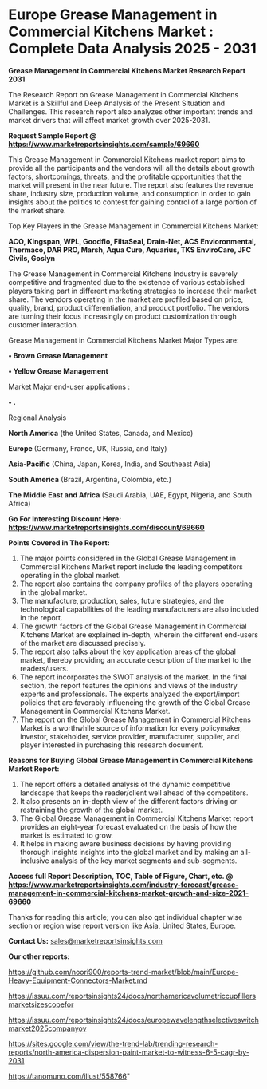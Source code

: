 # Europe Grease Management in Commercial Kitchens Market : Complete Data Analysis 2025 - 2031

<strong>Grease Management in Commercial Kitchens Market Research Report 2031</strong>

The Research Report on Grease Management in Commercial Kitchens Market is a Skillful and Deep Analysis of the Present Situation and Challenges. This research report also analyzes other important trends and market drivers that will affect market growth over 2025-2031.

<strong>Request Sample Report @ <a href=https://www.marketreportsinsights.com/sample/69660>https://www.marketreportsinsights.com/sample/69660</a></strong>

This Grease Management in Commercial Kitchens market report aims to provide all the participants and the vendors will all the details about growth factors, shortcomings, threats, and the profitable opportunities that the market will present in the near future. The report also features the revenue share, industry size, production volume, and consumption in order to gain insights about the politics to contest for gaining control of a large portion of the market share.

Top Key Players in the Grease Management in Commercial Kitchens Market:

<strong>ACO, Kingspan, WPL, Goodflo, FiltaSeal, Drain-Net, ACS Envioronmental, Thermaco, DAR PRO, Marsh, Aqua Cure, Aquarius, TKS EnviroCare, JFC Civils, Goslyn</strong>

The Grease Management in Commercial Kitchens Industry is severely competitive and fragmented due to the existence of various established players taking part in different marketing strategies to increase their market share. The vendors operating in the market are profiled based on price, quality, brand, product differentiation, and product portfolio. The vendors are turning their focus increasingly on product customization through customer interaction.

Grease Management in Commercial Kitchens Market Major Types are:

<strong>• Brown Grease Management

• Yellow Grease Management</strong>

Market Major end-user applications :

<strong>• .</strong>

Regional Analysis

</u><strong><b>North America</b></strong> (the United States, Canada, and Mexico)

<strong><b>Europe </b></strong>(Germany, France, UK, Russia, and Italy)

<strong><b>Asia-Pacific</b></strong> (China, Japan, Korea, India, and Southeast Asia)

<strong><b>South America</b></strong> (Brazil, Argentina, Colombia, etc.)

<strong><b>The Middle East and Africa</b></strong> (Saudi Arabia, UAE, Egypt, Nigeria, and South Africa)

<strong>Go For Interesting Discount Here: <a href=https://www.marketreportsinsights.com/discount/69660>https://www.marketreportsinsights.com/discount/69660</a></strong>

<strong>Points Covered in The Report:</strong>
<ol>
  <li>The major points considered in the Global Grease Management in Commercial Kitchens Market report include the leading competitors operating in the global market.</li>
  <li>The report also contains the company profiles of the players operating in the global market.</li>
  <li>The manufacture, production, sales, future strategies, and the technological capabilities of the leading manufacturers are also included in the report.</li>
  <li>The growth factors of the Global Grease Management in Commercial Kitchens Market are explained in-depth, wherein the different end-users of the market are discussed precisely.</li>
  <li>The report also talks about the key application areas of the global market, thereby providing an accurate description of the market to the readers/users.</li>
  <li>The report incorporates the SWOT analysis of the market. In the final section, the report features the opinions and views of the industry experts and professionals. The experts analyzed the export/import policies that are favorably influencing the growth of the Global Grease Management in Commercial Kitchens Market.</li>
  <li>The report on the Global Grease Management in Commercial Kitchens Market is a worthwhile source of information for every policymaker, investor, stakeholder, service provider, manufacturer, supplier, and player interested in purchasing this research document.</li>
</ol>
<strong>Reasons for Buying Global Grease Management in Commercial Kitchens Market Report:</strong>

<ol>
  <li>The report offers a detailed analysis of the dynamic competitive landscape that keeps the reader/client well ahead of the competitors.</li>
  <li>It also presents an in-depth view of the different factors driving or restraining the growth of the global market.</li>
  <li>The Global Grease Management in Commercial Kitchens Market report provides an eight-year forecast evaluated on the basis of how the market is estimated to grow.</li>
  <li>It helps in making aware business decisions by having providing thorough insights insights into the global market and by making an all-inclusive analysis of the key market segments and sub-segments.</li>
</ol>
<strong>Access full Report Description, TOC, Table of Figure, Chart, etc. @ <a href=https://www.marketreportsinsights.com/industry-forecast/grease-management-in-commercial-kitchens-market-growth-and-size-2021-69660>https://www.marketreportsinsights.com/industry-forecast/grease-management-in-commercial-kitchens-market-growth-and-size-2021-69660</a></strong>


Thanks for reading this article; you can also get individual chapter wise section or region wise report version like Asia, United States, Europe.

<strong>Contact Us:</strong>
sales@marketreportsinsights.com

<strong>Our other reports:</strong>

<a href=https://github.com/noori900/reports-trend-market/blob/main/Europe-Heavy-Equipment-Connectors-Market.md>https://github.com/noori900/reports-trend-market/blob/main/Europe-Heavy-Equipment-Connectors-Market.md</a>

<a href=https://issuu.com/reportsinsights24/docs/northamericavolumetriccupfillersmarketsizescopefor>https://issuu.com/reportsinsights24/docs/northamericavolumetriccupfillersmarketsizescopefor</a>

<a href=https://issuu.com/reportsinsights24/docs/europewavelengthselectiveswitchmarket2025companyov>https://issuu.com/reportsinsights24/docs/europewavelengthselectiveswitchmarket2025companyov</a>

<a href=https://sites.google.com/view/the-trend-lab/trending-research-reports/north-america-dispersion-paint-market-to-witness-6-5-cagr-by-2031>https://sites.google.com/view/the-trend-lab/trending-research-reports/north-america-dispersion-paint-market-to-witness-6-5-cagr-by-2031</a>

<a href=https://tanomuno.com/illust/558766>https://tanomuno.com/illust/558766</a>"
